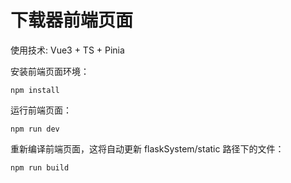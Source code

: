 # 下载器前端页面
使用技术:
Vue3 + TS + Pinia

安装前端页面环境：
```
npm install
```

运行前端页面：
```
npm run dev
```

重新编译前端页面，这将自动更新 flaskSystem/static 路径下的文件：
```
npm run build
```
